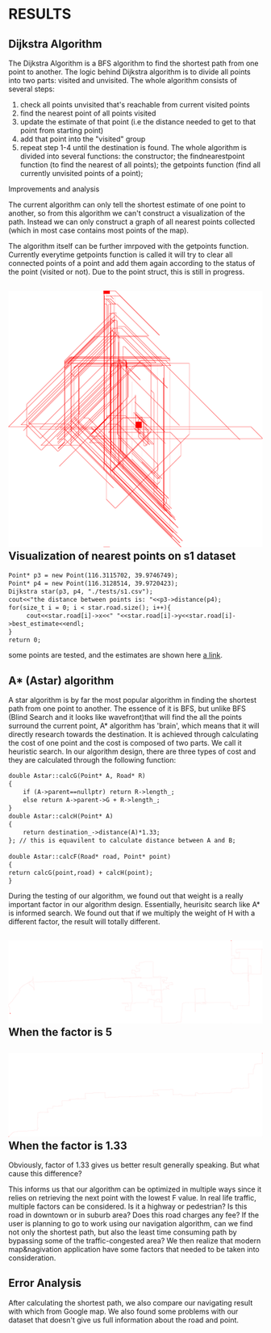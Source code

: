 # RESULTS

## Dijkstra Algorithm

The Dijkstra Algorithm is a BFS algorithm to find the shortest path from one point to another. The logic behind Dijkstra algorithm is to divide all points into two parts: visited and unvisited. The whole algorithm consists of several steps:
1. check all points unvisited that's reachable from current visited points
2. find the nearest point of all points visited
3. update the estimate of that point (i.e the distance needed to get to that point from starting point)
4. add that point into the "visited" group
5. repeat step 1-4 until the destination is found.
The whole algorithm is divided into several functions: 
the constructor; the findnearestpoint function (to find the nearest of all points); the getpoints function (find all currently unvisited points of a point);

Improvements and analysis

The current algorithm can only tell the shortest estimate of one point to another, so from this algorithm we can't construct a visualization of the path. Instead we can only construct a graph of all nearest points collected (which in most case contains most points of the map). 

The algorithm itself can be further imrpoved with the getpoints function. Currently everytime getpoints function is called it will try to clear all connected points of a point and add them again according to the status of the point (visited or not). Due to the point struct, this is still in progress.

![image](dddd.png)
Visualization of nearest points on s1 dataset
--------------------------------------------

    Point* p3 = new Point(116.3115702, 39.9746749);
    Point* p4 = new Point(116.3128514, 39.9720423);
    Dijkstra star(p3, p4, "./tests/s1.csv");
    cout<<"the distance between points is: "<<p3->distance(p4);
    for(size_t i = 0; i < star.road.size(); i++){
         cout<<star.road[i]->x<<" "<<star.road[i]->y<<star.road[i]->best_estimate<<endl;
    }
    return 0;
some points are tested, and the estimates are shown here [a link](https://github-dev.cs.illinois.edu/cs225-sp21/mqiu3-daweix3-hanbog2-lurenw2/blob/master/tests.txt).

## A* (Astar) algorithm

A star algorithm is by far the most popular algorithm in finding the shortest path from one point to another. The essence of it is BFS, but unlike BFS (Blind Search and it looks like wavefront)that will find the all the points surround the current point, A* algorithm has 'brain', which means that it will directly research towards the destination. It is achieved through calculating the cost of one point and the cost is composed of two parts. We call it heuristic search. In our algorithm design, there are three types of cost and they are calculated through the following function:



    double Astar::calcG(Point* A, Road* R) 
    {
    	if (A->parent==nullptr) return R->length_;
    	else return A->parent->G + R->length_;
    }
    double Astar::calcH(Point* A) 
    {
    	return destination_->distance(A)*1.33;
    }; // this is equavilent to calculate distance between A and B;

    double Astar::calcF(Road* road, Point* point) 
    {
    return calcG(point,road) + calcH(point);
    }

 
During the testing of our algorithm, we found out that weight is a really important factor in our algorithm design. Essentially, heurisitc search like A* is informed search. We found out that if we multiply the weight of H with a different factor, the result will totally different.

![image](factor5.png)
When the factor is 5
--------------------------------------------
![image](factor1.33.png)
When the factor is 1.33
--------------------------------------------
Obviously, factor of 1.33 gives us better result generally speaking. But what cause this difference?



This informs us that our algorithm can be optimized in multiple ways since it relies on retrieving the next point with the lowest F value. In real life traffic, multiple factors can be considered. Is it a highway or pedestrian? Is this road in downtown or in suburb area? Does this road charges any fee? If the user is planning to go to work using our navigation algorithm, can we find not only the shortest path, but also the least time consuming path by bypassing some of the traffic-congested area? We then realize that modern map&nagivation application have some factors that needed to be taken into consideration. 

## Error Analysis
After calculating the shortest path, we also compare our navigating result with which from Google map. We also found some problems with our dataset that doesn't give us full information about the road and point. 
